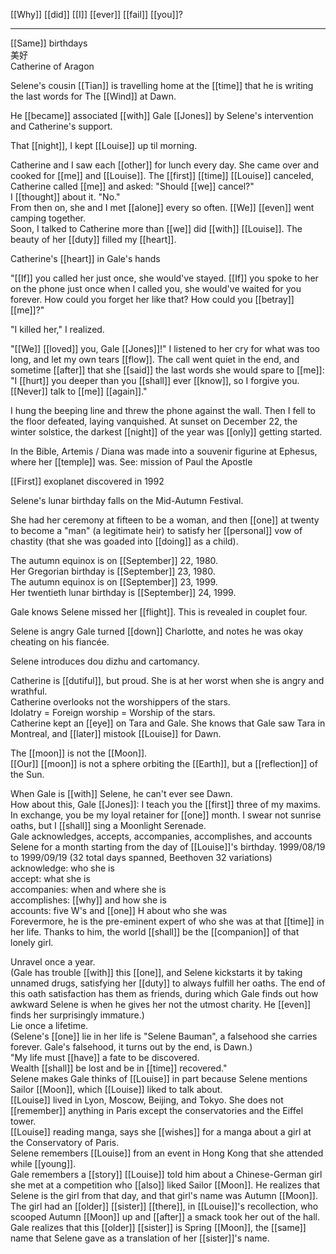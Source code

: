 [[Why]] [[did]] [[I]] [[ever]] [[fail]] [[you]]?

* * *
[[Same]] birthdays  
美好  
Catherine of Aragon

Selene's cousin [[Tian]] is travelling home at the [[time]] that he is writing the last words for The [[Wind]] at Dawn.  
  
He [[became]] associated [[with]] Gale [[Jones]] by Selene's intervention and Catherine's support. 


  
That [[night]], I kept [[Louise]] up til morning.  
  
Catherine and I saw each [[other]] for lunch every day. She came over and cooked for [[me]] and [[Louise]]. The [[first]] [[time]] [[Louise]] canceled, Catherine called [[me]] and asked: "Should [[we]] cancel?"  
I [[thought]] about it. "No."  
From then on, she and I met [[alone]] every so often. [[We]] [[even]] went camping together.  
Soon, I talked to Catherine more than [[we]] did [[with]] [[Louise]]. The beauty of her [[duty]] filled my [[heart]].  
  
Catherine's [[heart]] in Gale's hands  
  
"[[If]] you called her just once, she would've stayed. [[If]] you spoke to her on the phone just once when I called you, she would've waited for you forever. How could you forget her like that? How could you [[betray]] [[me]]?"  
  
"I killed her," I realized.  
  
"[[We]] [[loved]] you, Gale [[Jones]]!" I listened to her cry for what was too long, and let my own tears [[flow]]. The call went quiet in the end, and sometime [[after]] that she [[said]] the last words she would spare to [[me]]: "I [[hurt]] you deeper than you [[shall]] ever [[know]], so I forgive you. [[Never]] talk to [[me]] [[again]]."  
  
I hung the beeping line and threw the phone against the wall. Then I fell to the floor defeated, laying vanquished. At sunset on December 22, the winter solstice, the darkest [[night]] of the year was [[only]] getting started.  
  
  
  
In the Bible, Artemis / Diana was made into a souvenir figurine at Ephesus, where her [[temple]] was. See: mission of Paul the Apostle  
  
[[First]] exoplanet discovered in 1992  
  
Selene's lunar birthday falls on the Mid-Autumn Festival.  
  
She had her ceremony at fifteen to be a woman, and then [[one]] at twenty to become a "man" (a legitimate heir) to satisfy her [[personal]] vow of chastity (that she was goaded into [[doing]] as a child).  
  
The autumn equinox is on [[September]] 22, 1980.  
Her Gregorian birthday is [[September]] 23, 1980.  
The autumn equinox is on [[September]] 23, 1999.  
Her twentieth lunar birthday is [[September]] 24, 1999.  
  
Gale knows Selene missed her [[flight]]. This is revealed in couplet four.  
  
Selene is angry Gale turned [[down]] Charlotte, and notes he was okay cheating on his fiancée.  
  
Selene introduces dou dizhu and cartomancy.  
  
Catherine is [[dutiful]], but proud. She is at her worst when she is angry and wrathful.  
Catherine overlooks not the worshippers of the stars.  
Idolatry = Foreign worship = Worship of the stars.  
Catherine kept an [[eye]] on Tara and Gale. She knows that Gale saw Tara in Montreal, and [[later]] mistook [[Louise]] for Dawn.  
  
The [[moon]] is not the [[Moon]].  
[[Our]] [[moon]] is not a sphere orbiting the [[Earth]], but a [[reflection]] of the Sun.  
  
When Gale is [[with]] Selene, he can't ever see Dawn.  
How about this, Gale [[Jones]]: I teach you the [[first]] three of my maxims. In exchange, you be my loyal retainer for [[one]] month. I swear not sunrise oaths, but I [[shall]] sing a Moonlight Serenade.  
Gale acknowledges, accepts, accompanies, accomplishes, and accounts Selene for a month starting from the day of [[Louise]]'s birthday. 1999/08/19 to 1999/09/19 (32 total days spanned, Beethoven 32 variations)  
acknowledge: who she is  
accept: what she is  
accompanies: when and where she is  
accomplishes: [[why]] and how she is  
accounts: five W's and [[one]] H about who she was  
Forevermore, he is the pre-eminent expert of who she was at that [[time]] in her life. Thanks to him, the world [[shall]] be the [[companion]] of that lonely girl.  
  
  
  
Unravel once a year.  
(Gale has trouble [[with]] this [[one]], and Selene kickstarts it by taking unnamed drugs, satisfying her [[duty]] to always fulfill her oaths. The end of this oath satisfaction has them as friends, during which Gale finds out how awkward Selene is when he gives her not the utmost charity. He [[even]] finds her surprisingly immature.)  
Lie once a lifetime.  
(Selene's [[one]] lie in her life is "Selene Bauman", a falsehood she carries forever. Gale's falsehood, it turns out by the end, is Dawn.)  
"My life must [[have]] a fate to be discovered.  
Wealth [[shall]] be lost and be in [[time]] recovered."  
Selene makes Gale thinks of [[Louise]] in part because Selene mentions Sailor [[Moon]], which [[Louise]] liked to talk about.  
[[Louise]] lived in Lyon, Moscow, Beijing, and Tokyo. She does not [[remember]] anything in Paris except the conservatories and the Eiffel tower.  
[[Louise]] reading manga, says she [[wishes]] for a manga about a girl at the Conservatory of Paris.  
Selene remembers [[Louise]] from an event in Hong Kong that she attended while [[young]].  
Gale remembers a [[story]] [[Louise]] told him about a Chinese-German girl she met at a competition who [[also]] liked Sailor [[Moon]]. He realizes that Selene is the girl from that day, and that girl's name was Autumn [[Moon]]. The girl had an [[older]] [[sister]] [[there]], in [[Louise]]'s recollection, who scooped Autumn [[Moon]] up and [[after]] a smack took her out of the hall. Gale realizes that this [[older]] [[sister]] is Spring [[Moon]], the [[same]] name that Selene gave as a translation of her [[sister]]'s name.